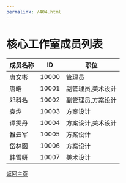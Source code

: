 ```yaml
---
permalink: /404.html
---
```



# 核心工作室成员列表


| 成员名称 | ID | 职位 |
|-|-|-|
| 唐文彬 | 10000 | 管理员 |
| 唐皓 | 10001 | 副管理员,美术设计 |
| 邓科名 | 10002 | 副管理员,方案设计 |
| 袁烨 | 10003 | 方案设计 |
| 谭雯丹 | 10004 | 方案设计,美术设计 |
| 雒云军 | 10005 | 方案设计 |
| 岱林函 | 10006 | 方案设计 |
| 韩雪妍 | 10007 | 美术设计 |


[返回主页](https://corestudi0.github.io/)
